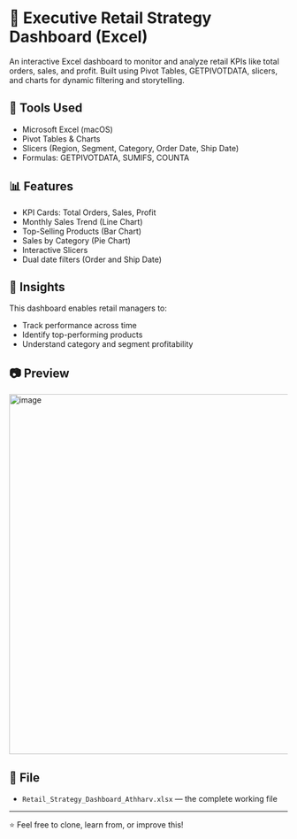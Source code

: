 # 🧾 Executive Retail Strategy Dashboard (Excel)

An interactive Excel dashboard to monitor and analyze retail KPIs like total orders, sales, and profit. Built using Pivot Tables, GETPIVOTDATA, slicers, and charts for dynamic filtering and storytelling.

## 🔧 Tools Used
- Microsoft Excel (macOS)
- Pivot Tables & Charts
- Slicers (Region, Segment, Category, Order Date, Ship Date)
- Formulas: GETPIVOTDATA, SUMIFS, COUNTA

## 📊 Features
- KPI Cards: Total Orders, Sales, Profit
- Monthly Sales Trend (Line Chart)
- Top-Selling Products (Bar Chart)
- Sales by Category (Pie Chart)
- Interactive Slicers
- Dual date filters (Order and Ship Date)

## 📌 Insights
This dashboard enables retail managers to:
- Track performance across time
- Identify top-performing products
- Understand category and segment profitability

## 📷 Preview

<img width="1444" height="651" alt="image" src="https://github.com/user-attachments/assets/90facba0-8876-4ab0-a601-8a2318890703" />


## 📁 File
- `Retail_Strategy_Dashboard_Athharv.xlsx` — the complete working file

---

⭐ Feel free to clone, learn from, or improve this!
